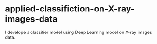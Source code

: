 # applied-classifiction-on-X-ray-images-data
I develope a classifier model using Deep Learning model on X-ray images data.
